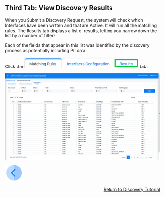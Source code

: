 ## Third Tab: View Discovery Results

When you Submit a Discovery Request, the system will check which Interfaces have been written and that are Active. It will run all the matching rules. The Results tab displays a list of results, letting you narrow down the list by a number of filters. 

Each of the fields that appear in this list was identified by the discovery process as potentially including PII data. 

Click the ![image](../images/07_Discovery_Results_Tab.png) tab.

![image](../images/07_Discovery_Results.png)



[![Previous](../images/Previous.png)]( 05_Discovery_SubmitDiscoveryRequest.md)[<p align="right"> Return to Discovery Tutorial</p>](01_Discovery_Main.md)

